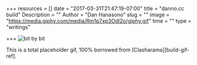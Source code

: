 +++
resources = []
date = "2017-03-31T21:47:19-07:00"
title = "danno.cc build"
Description = ""
Author = "Dan Hanasono"
slug = ""
image = "https://media.giphy.com/media/Rm1p7xp3Odl2o/giphy.gif"
time = ""
type = "writings"

+++
![bit by bit][build-gif]
<figcaption>This is a total placeholder gif, 100% borrowed from [Clasharama][build-gif-ref].</figcaption>


<!-- Link  -->
[build-gif]: https://media.giphy.com/media/Rm1p7xp3Odl2o/giphy.gif
[build-gif-ref]: https://giphy.com/gifs/Rm1p7xp3Odl2o